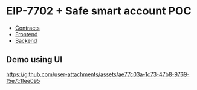 # EIP-7702 + Safe smart account POC

- [Contracts](./safe-eip7702-contracts/)
- [Frontend](./safe-eip7702-ui/)
- [Backend](./safe-eip7702-backend/)

## Demo using UI

https://github.com/user-attachments/assets/ae77c03a-1c73-47b8-9769-f5e7c1fee095

